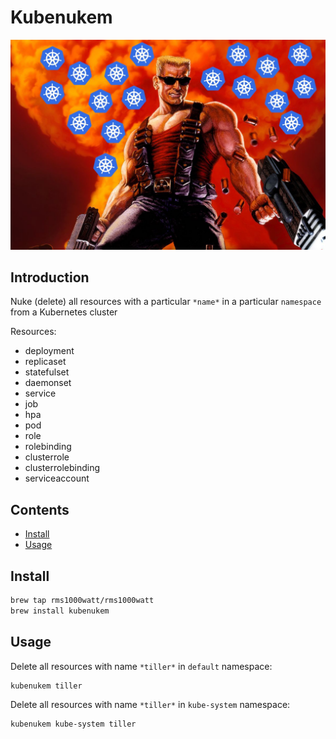# Kubenukem

![kubenukem.jpg](kubenukem.jpg)

## Introduction

Nuke (delete) all resources with a particular `*name*` in a particular `namespace` from a Kubernetes cluster

Resources:

- deployment
- replicaset
- statefulset
- daemonset
- service
- job
- hpa
- pod
- role
- rolebinding
- clusterrole
- clusterrolebinding
- serviceaccount

## Contents

- [Install](#install)
- [Usage](#usage)

## Install

```bash
brew tap rms1000watt/rms1000watt
brew install kubenukem
```

## Usage

Delete all resources with name `*tiller*` in `default` namespace:

```bash
kubenukem tiller
```

Delete all resources with name `*tiller*` in `kube-system` namespace:

```bash
kubenukem kube-system tiller
```
